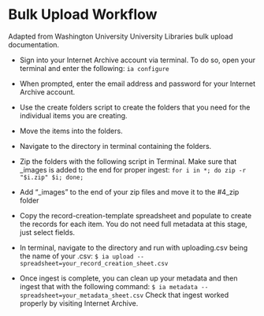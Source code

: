 # Bulk Upload Workflow 
Adapted from Washington University University Libraries bulk upload documentation.
- Sign into your Internet Archive account via terminal. To do so, open your terminal and enter the following: 
`ia configure`
- When prompted, enter the email address and password for your Internet Archive account.
- Use the create folders script to create the folders that you need for the individual items you are creating.
- Move the items into the folders.
- Navigate to the directory in terminal containing the folders.
- Zip the folders with the following script in Terminal. Make sure that _images is added to the end for proper ingest:
    `for i in *; do zip -r "$i.zip" $i; done;` 

- Add “_images” to the end of your zip files and move it to the #4_zip folder
- Copy the record-creation-template spreadsheet and populate to create the records for each item. You do not need full metadata at this stage, just select fields.
- In terminal, navigate to the directory and run with uploading.csv being the name of your .csv:
    `$ ia upload --spreadsheet=your_record_creation_sheet.csv`
- Once ingest is complete, you can clean up your metadata and then ingest that with the following command:
  `$ ia metadata --spreadsheet=your_metadata_sheet.csv`
Check that ingest worked properly by visiting Internet Archive. 
  
